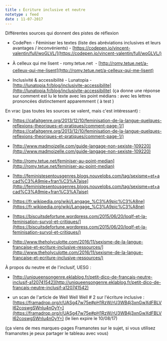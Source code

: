 ```yaml
---
title : Écriture inclusive et neutre
notetype : feed
date : 11-07-2017
---
```


Différentes sources qui donnent des pistes de réflexion

-   CodePen - Féminiser les textes (liste des abréviations inclusives et leurs avantages / inconvénients) - [https://codepen.io/vincent-valentin/full/woGLVL/](https://codepen.io/vincent-valentin/full/woGLVL/)

  

-   À celleux qui me lisent - romy.tetue.net  - [http://romy.tetue.net/a-celleux-qui-me-lisent](http://romy.tetue.net/a-celleux-qui-me-lisent)

  

-   Inclusivité & accessibilité - Lunatopia - [http://lunatopia.fr/blog/inclusivite-accessibilite](http://lunatopia.fr/blog/inclusivite-accessibilite) (ça donne une réponse sur comment est lu le texte avec les point médians : avec les lettres prononcées distinctement apparemment ( à test )

  

En vrac (pas toutes les sources se valent, mais c'est intéressant) :

-   [https://cafaitgenre.org/2013/12/10/feminisation-de-la-langue-quelques-reflexions-theoriques-et-pratiques/comment-page-1/](https://cafaitgenre.org/2013/12/10/feminisation-de-la-langue-quelques-reflexions-theoriques-et-pratiques/comment-page-1/)

-   [http://www.madmoizelle.com/guide-langage-non-sexiste-109220](http://www.madmoizelle.com/guide-langage-non-sexiste-109220)

-   [http://romy.tetue.net/feminiser-au-point-median](http://romy.tetue.net/feminiser-au-point-median)

-   [http://feministesentousgenres.blogs.nouvelobs.com/tag/sexisme+et+acad%C3%A9mie+fran%C3%A7aise](http://feministesentousgenres.blogs.nouvelobs.com/tag/sexisme+et+acad%C3%A9mie+fran%C3%A7aise)

-   [https://fr.wikipedia.org/wiki/Langage_%C3%A9pic%C3%A8ne](https://fr.wikipedia.org/wiki/Langage_%C3%A9pic%C3%A8ne)

-   [https://biscuitsdefortune.wordpress.com/2015/06/20/loqlf-et-la-feminisation-survol-et-critiques/](https://biscuitsdefortune.wordpress.com/2015/06/20/loqlf-et-la-feminisation-survol-et-critiques/)

-   [http://www.theholyculotte.com/2016/11/sexisme-de-la-langue-francaise-et-ecriture-inclusive-ressources/](http://www.theholyculotte.com/2016/11/sexisme-de-la-langue-francaise-et-ecriture-inclusive-ressources/)

  

À propos du neutre et de l'inclusif, UESG : 

-    [http://uniqueensongenre.eklablog.fr/petit-dico-de-francais-neutre-inclusif-a120741542](http://uniqueensongenre.eklablog.fr/petit-dico-de-francais-neutre-inclusif-a120741542)

  

+ un scan de l'article de Well Well Well # 2 sur l'écriture inclusive : [https://framadrop.org/r/UASg47w75e#pH1RzW/rU3WB4j3xnGwXdFBLVl62coswgSWnIu4nOyY=](https://framadrop.org/r/UASg47w75e#pH1RzW/rU3WB4j3xnGwXdFBLVl62coswgSWnIu4nOyY=) (le lien expire le 10/08/17)

  

(ça viens de mes marques-pages Framanotes sur le sujet, si vous utilisez framanotes je peux partager le tableau avec vous)